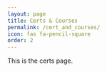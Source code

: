 ```yaml
---
layout: page
title: Certs & Courses
permalink: /cert_and_courses/
icon: fas fa-pencil-square
order: 2
---
```


This is the certs page.